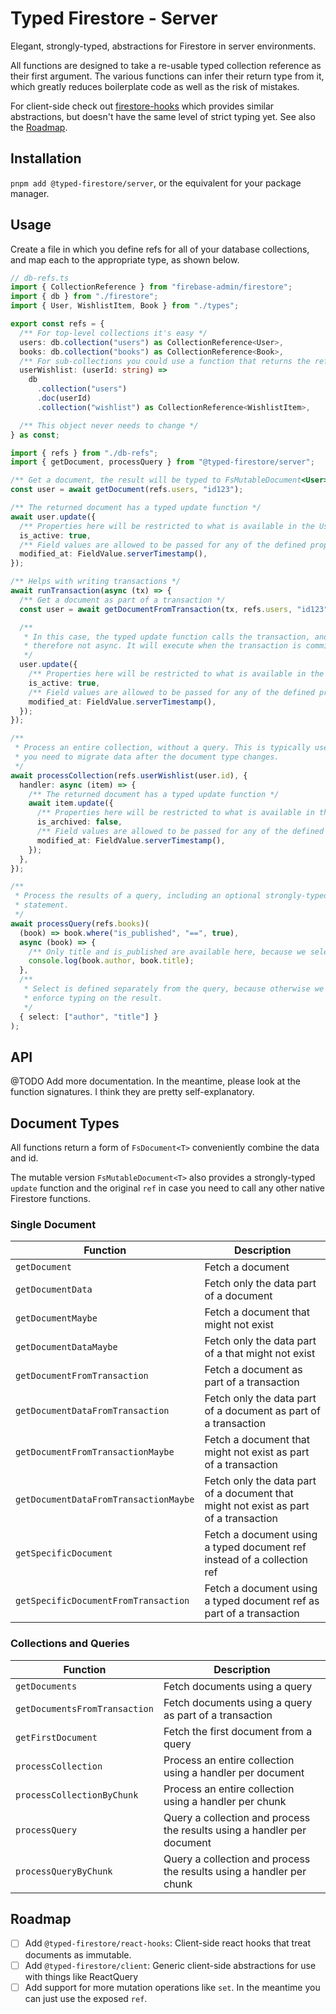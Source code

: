 # Typed Firestore - Server

Elegant, strongly-typed, abstractions for Firestore in server environments.

All functions are designed to take a re-usable typed collection reference as
their first argument. The various functions can infer their return type from it,
which greatly reduces boilerplate code as well as the risk of mistakes.

For client-side check out
[firestore-hooks](https://github.com/0x80/firestore-hooks) which provides
similar abstractions, but doesn't have the same level of strict typing yet. See
also the [Roadmap](#roadmap).

## Installation

`pnpm add @typed-firestore/server`, or the equivalent for your package manager.

## Usage

Create a file in which you define refs for all of your database collections, and
map each to the appropriate type, as shown below.

```ts
// db-refs.ts
import { CollectionReference } from "firebase-admin/firestore";
import { db } from "./firestore";
import { User, WishlistItem, Book } from "./types";

export const refs = {
  /** For top-level collections it's easy */
  users: db.collection("users") as CollectionReference<User>,
  books: db.collection("books") as CollectionReference<Book>,
  /** For sub-collections you could use a function that returns the reference. */
  userWishlist: (userId: string) =>
    db
      .collection("users")
      .doc(userId)
      .collection("wishlist") as CollectionReference<WishlistItem>,

  /** This object never needs to change */
} as const;
```

```ts
import { refs } from "./db-refs";
import { getDocument, processQuery } from "@typed-firestore/server";

/** Get a document, the result will be typed to FsMutableDocument<User> */
const user = await getDocument(refs.users, "id123");

/** The returned document has a typed update function */
await user.update({
  /** Properties here will be restricted to what is available in the User type */
  is_active: true,
  /** Field values are allowed to be passed for any of the defined properties */
  modified_at: FieldValue.serverTimestamp(),
});

/** Helps with writing transactions */
await runTransaction(async (tx) => {
  /** Get a document as part of a transaction */
  const user = await getDocumentFromTransaction(tx, refs.users, "id123");

  /**
   * In this case, the typed update function calls the transaction, and is
   * therefore not async. It will execute when the transaction is committed.
   */
  user.update({
    /** Properties here will be restricted to what is available in the User type */
    is_active: true,
    /** Field values are allowed to be passed for any of the defined properties */
    modified_at: FieldValue.serverTimestamp(),
  });
});

/**
 * Process an entire collection, without a query. This is typically useful if
 * you need to migrate data after the document type changes.
 */
await processCollection(refs.userWishlist(user.id), {
  handler: async (item) => {
    /** The returned document has a typed update function */
    await item.update({
      /** Properties here will be restricted to what is available in the type */
      is_archived: false,
      /** Field values are allowed to be passed for any of the defined properties */
      modified_at: FieldValue.serverTimestamp(),
    });
  },
});

/**
 * Process the results of a query, including an optional strongly-typed select
 * statement.
 */
await processQuery(refs.books)(
  (book) => book.where("is_published", "==", true),
  async (book) => {
    /** Only title and is_published are available here, because we selected them! */
    console.log(book.author, book.title);
  },
  /**
   * Select is defined separately from the query, because otherwise we can't
   * enforce typing on the result.
   */
  { select: ["author", "title"] }
);
```

## API

@TODO Add more documentation. In the meantime, please look at the function
signatures. I think they are pretty self-explanatory.

## Document Types

All functions return a form of `FsDocument<T>` conveniently combine the data and
id.

The mutable version `FsMutableDocument<T>` also provides a strongly-typed
`update` function and the original `ref` in case you need to call any other
native Firestore functions.

### Single Document

| Function                              | Description                                                                          |
| ------------------------------------- | ------------------------------------------------------------------------------------ |
| `getDocument`                         | Fetch a document                                                                     |
| `getDocumentData`                     | Fetch only the data part of a document                                               |
| `getDocumentMaybe`                    | Fetch a document that might not exist                                                |
| `getDocumentDataMaybe`                | Fetch only the data part of a that might not exist                                   |
| `getDocumentFromTransaction`          | Fetch a document as part of a transaction                                            |
| `getDocumentDataFromTransaction`      | Fetch only the data part of a document as part of a transaction                      |
| `getDocumentFromTransactionMaybe`     | Fetch a document that might not exist as part of a transaction                       |
| `getDocumentDataFromTransactionMaybe` | Fetch only the data part of a document that might not exist as part of a transaction |
| `getSpecificDocument`                 | Fetch a document using a typed document ref instead of a collection ref              |
| `getSpecificDocumentFromTransaction`  | Fetch a document using a typed document ref as part of a transaction                 |

### Collections and Queries

| Function                      | Description                                                             |
| ----------------------------- | ----------------------------------------------------------------------- |
| `getDocuments`                | Fetch documents using a query                                           |
| `getDocumentsFromTransaction` | Fetch documents using a query as part of a transaction                  |
| `getFirstDocument`            | Fetch the first document from a query                                   |
| `processCollection`           | Process an entire collection using a handler per document               |
| `processCollectionByChunk`    | Process an entire collection using a handler per chunk                  |
| `processQuery`                | Query a collection and process the results using a handler per document |
| `processQueryByChunk`         | Query a collection and process the results using a handler per chunk    |

## Roadmap

- [ ] Add `@typed-firestore/react-hooks`: Client-side react hooks that treat
      documents as immutable.
- [ ] Add `@typed-firestore/client`: Generic client-side abstractions for use
      with things like ReactQuery
- [ ] Add support for more mutation operations like `set`. In the meantime you
      can just use the exposed `ref`.
